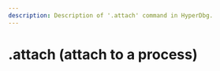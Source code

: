 ```yaml
---
description: Description of '.attach' command in HyperDbg.
---
```


# .attach (attach to a process)

